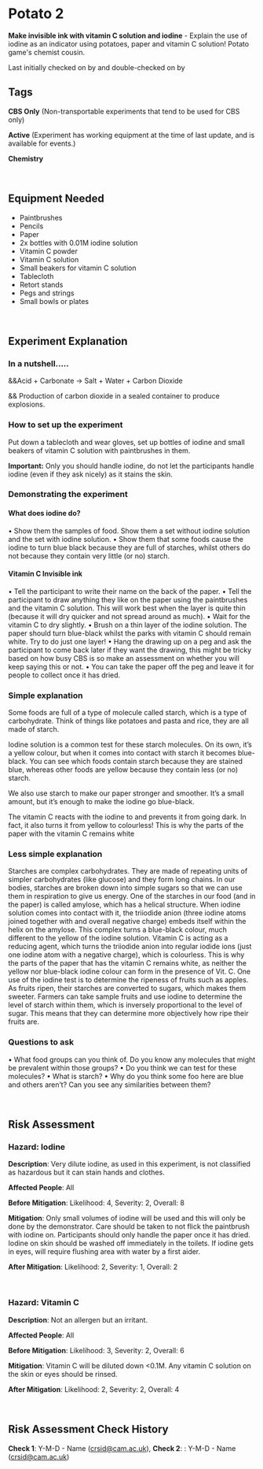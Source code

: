 # Potato 2 

**Make invisible ink with vitamin C solution and iodine** - Explain the use of iodine as an indicator using potatoes, paper and vitamin C solution! Potato game's chemist cousin. 

Last initially checked on  by  and double-checked on by 

## Tags
<!--- Start Tags (DO NOT REMOVE THIS COMMENT) --->

**CBS Only** (Non-transportable experiments that tend to be used for CBS only)

**Active** (Experiment has working equipment at the time of last update, and is available for events.)

**Chemistry**
<!--- End Tags (DO NOT REMOVE THIS COMMENT) --->

<br/>

## Equipment Needed 
- Paintbrushes
- Pencils
- Paper
- 2x bottles with 0.01M iodine solution
- Vitamin C powder
- Vitamin C solution
- Small beakers for vitamin C solution
- Tablecloth
- Retort stands
- Pegs and strings
- Small bowls or plates


<br/>

## Experiment Explanation 
### In a nutshell.....
&&Acid + Carbonate → Salt + Water + Carbon Dioxide

&& Production of carbon dioxide in a sealed container to produce explosions.

### How to set up the experiment
Put down a tablecloth and wear gloves, set up bottles of iodine and small beakers of vitamin C solution with paintbrushes in them. 

**Important:** Only you should handle iodine, do not let the participants handle iodine (even if they ask nicely) as it stains the skin.

### Demonstrating the experiment

#### What does iodine do?
•	Show them the samples of food. Show them a set without iodine solution and the set with iodine solution. 
•	Show them that some foods cause the iodine to turn blue black because they are full of starches,  whilst others do not because they contain very little (or no) starch.


#### Vitamin C Invisible ink
•	Tell the participant to write their name on the back of the paper.
•	Tell the participant to draw anything they like on the paper using the paintbrushes and the vitamin C solution. This will work best when the layer is quite thin (because it will dry quicker and not spread around as much).
•	Wait for the vitamin C to dry slightly.
•	Brush on a thin layer of the iodine solution. The paper should turn blue-black whilst the parks with vitamin C should remain white. Try to do just one layer!
•	Hang the drawing up on a peg and ask the participant to come back later if they want the drawing, this might be tricky based on how busy CBS is so make an assessment on whether you will keep saying this or not.
•	You can take the paper off the peg and leave it for people to collect once it has dried.


### Simple explanation 
Some foods are full of a type of molecule called starch, which is a type of carbohydrate. Think of things like potatoes and pasta and rice, they are all made of starch. 

Iodine solution is a common test for these starch molecules. On its own, it’s a yellow colour, but when it comes into contact with starch it becomes blue-black. You can see which foods contain starch because they are stained blue, whereas other foods are yellow because they contain less (or no) starch.

We also use starch to make our paper stronger and smoother. It’s a small amount, but it’s enough to make the iodine go blue-black. 

The vitamin C reacts with the iodine to and prevents it from going dark. In fact, it also turns it from yellow to colourless! This is why the parts of the paper with the vitamin C remains white


### Less simple explanation 
Starches are complex carbohydrates. They are made of repeating units of simpler carbohydrates (like glucose) and they form long chains. In our bodies, starches are broken down into simple sugars so that we can use them in respiration to give us energy. 
One of the starches in our food (and in the paper) is called amylose, which has a helical structure. When iodine solution comes into contact with it, the triiodide anion (three iodine atoms joined together with and overall negative charge) embeds itself within the helix on the amylose. This complex turns a blue-black colour, much different to the yellow of the iodine solution. 
Vitamin C is acting as a reducing agent, which turns the triiodide anion into regular iodide ions (just one iodine atom with a negative charge), which is colourless. This is why the parts of the paper that has the vitamin C remains white, as neither the yellow nor blue-black iodine colour can form in the presence of Vit. C.
One use of the iodine test is to determine the ripeness of fruits such as apples. As fruits ripen, their starches are converted to sugars, which makes them sweeter. Farmers can take sample fruits and use iodine to determine the level of starch within them, which is inversely proportional to the level of sugar. This means that they can determine more objectively how ripe their fruits are.  

### Questions to ask 
•	What food groups can you think of. Do you know any molecules that might be prevalent within those groups?
•	Do you think we can test for these molecules?
•	What is starch?
•	Why do you think some foo here are blue and others aren’t? Can you see any similarities between them?


<br/>

## Risk Assessment

### **Hazard**: Iodine

**Description**: Very dilute iodine, as used in this experiment, is not classified as hazardous but it can stain hands and clothes. 

**Affected People**: All

**Before Mitigation**: Likelihood: 4, Severity: 2, Overall: 8

**Mitigation**: Only small volumes of iodine will be used and this will only be done by the demonstrator. Care should be taken to not flick the paintbrush with iodine on. Participants should only handle the paper once it has dried. Iodine on skin should be washed off immediately in the toilets. If iodine gets in eyes, will require flushing area with water by a first aider. 


**After Mitigation**: Likelihood: 2, Severity: 1, Overall: 2

<br/>

### **Hazard**: Vitamin C 

**Description**: Not an allergen but an irritant. 

**Affected People**: All

**Before Mitigation**: Likelihood: 3, Severity: 2, Overall: 6

**Mitigation**: Vitamin C will be diluted down <0.1M. Any vitamin C solution on the skin or eyes should be rinsed. 

**After Mitigation**: Likelihood: 2, Severity: 2, Overall: 4


<br/>

## Risk Assessment Check History 

**Check 1**: Y-M-D - Name (crsid@cam.ac.uk), **Check 2**: : Y-M-D - Name (crsid@cam.ac.uk)
